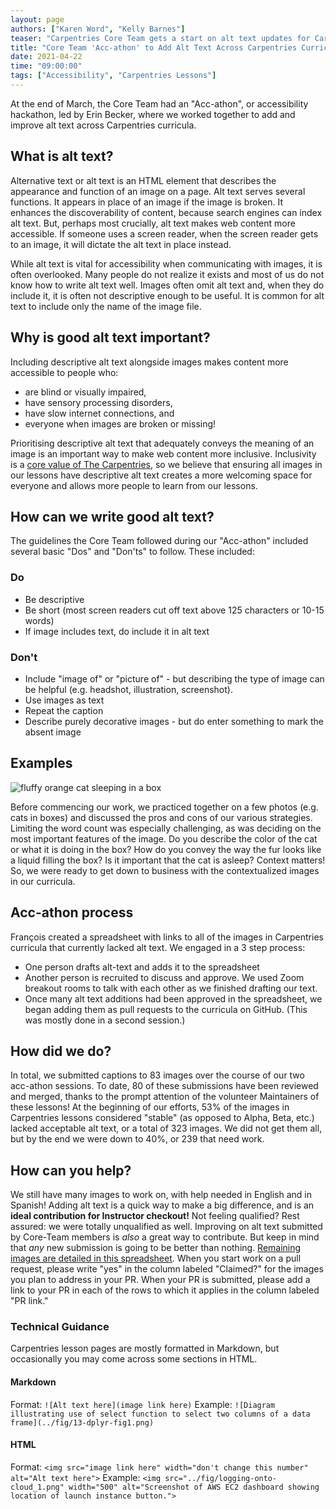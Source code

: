 ```yaml
---
layout: page
authors: ["Karen Word", "Kelly Barnes"]
teaser: "Carpentries Core Team gets a start on alt text updates for Carpentries lessons"
title: "Core Team 'Acc-athon' to Add Alt Text Across Carpentries Curricula"
date: 2021-04-22
time: "09:00:00"
tags: ["Accessibility", "Carpentries Lessons"]
---
```


At the end of March, the Core Team had an "Acc-athon", or accessibility hackathon, led by Erin Becker, where we worked together to add and improve alt text across 
Carpentries curricula. 

## What is alt text?

Alternative text or alt text is an HTML element that describes the appearance and function of an image on a page. Alt text serves several functions. It appears 
in place of an image if the image is broken. It enhances the discoverability of content, because search engines can index alt text. But, perhaps most crucially, 
alt text makes web content more accessible. If someone uses a screen reader, when the screen reader gets to an image, it will dictate the alt text in place 
instead.  

While alt text is vital for accessibility when communicating with images, it is often overlooked. Many people do not realize it exists and most of us do not know
how to write alt text well. Images often omit alt text and, when they do include it, it is often not descriptive enough to be useful. It is common for alt text 
to include only the name of the image file.   

## Why is good alt text important?

Including descriptive alt text alongside images makes content more accessible to people who:
* are blind or visually impaired,
* have sensory processing disorders,
* have slow internet connections, and
* everyone when images are broken or missing!  

Prioritising descriptive alt text that adequately conveys the meaning of an image is an important way to make web content more inclusive. Inclusivity is a [core 
value of The Carpentries](https://carpentries.org/values/), so we believe that ensuring all images in our lessons have descriptive alt text creates a more welcoming space for everyone and allows 
more people to learn from our lessons.

## How can we write good alt text?

The guidelines the Core Team followed during our "Acc-athon" included several basic "Dos" and "Don'ts" to follow. These included:

### Do

- Be descriptive
- Be short (most screen readers cut off text above 125 characters or 10-15 words)
- If image includes text, do include it in alt text

### Don't

- Include "image of" or "picture of" - but describing the type of image can be helpful (e.g. headshot, illustration, screenshot).
- Use images as text
- Repeat the caption
- Describe purely decorative images - but do enter something to mark the absent image

## Examples

![fluffy orange cat sleeping in a box](https://upload.wikimedia.org/wikipedia/commons/thumb/3/36/Cat_liquid.jpg/1600px-Cat_liquid.jpg)

Before commencing our work, we practiced together on a few photos (e.g. cats in boxes) and discussed the pros and cons of our various strategies. 
Limiting the word count was especially challenging, as was deciding on the most important features of the image. Do you describe the color of the 
cat or what it is doing in the box? How do you convey the way the fur looks like a liquid filling the box? Is it important that the cat is asleep? 
Context matters! So, we were ready to get down to business with the contextualized images in our curricula.

## Acc-athon process

François created a spreadsheet with links to all of the images in Carpentries curricula that currently lacked alt text. We engaged in a 3 step process:
- One person drafts alt-text and adds it to the spreadsheet
- Another person is recruited to discuss and approve. We used Zoom breakout rooms to talk with each other as we finished drafting our text.
- Once many alt text additions had been approved in the spreadsheet, we began adding them as pull requests to the curricula on GitHub. (This was mostly done 
in a second session.)

## How did we do?

In total, we submitted captions to 83 images over the course of our two acc-athon sessions. To date, 80 of these submissions have been reviewed and merged, 
thanks to the prompt attention of the volunteer Maintainers of these lessons! At the beginning of our efforts, 53% of the images in Carpentries lessons 
considered "stable" (as opposed to Alpha, Beta, etc.) lacked acceptable alt text, or a total of 323 images. We did not get them all, but by the end we were 
down to 40%, or 239 that need work. 

## How can you help? 

We still have many images to work on, with help needed in English and in Spanish! Adding alt text is a quick way to make a big difference, and is an **ideal contribution for Instructor checkout!** 
Not feeling qualified? Rest assured: we were totally unqualified as well. Improving on alt text submitted by Core-Team members is *also* a great way to 
contribute. But keep in mind that *any* new submission is going to be better than nothing.
[Remaining images are detailed in this spreadsheet](https://docs.google.com/spreadsheets/d/11s7rzIMSlhAkNl8BKeWffnHirP7N2_E4SXFRPrArUqY/edit?usp=sharing). 
When you start work on a pull request, please write "yes" in the column labeled "Claimed?" for the images you plan
to address in your PR. When your PR is submitted, please add a link to your PR in each of the rows to which it applies in the column labeled "PR link."

### Technical Guidance

Carpentries lesson pages are mostly formatted in Markdown, but occasionally you may come across some sections in HTML. 

#### Markdown

Format:
```![Alt text here](image link here)```
Example:
```![Diagram illustrating use of select function to select two columns of a data frame](../fig/13-dplyr-fig1.png)```

#### HTML

Format:
```<img src="image link here" width="don't change this number" alt="Alt text here">```
Example: 
```<img src="../fig/logging-onto-cloud_1.png" width="500" alt="Screenshot of AWS EC2 dashboard showing location of launch instance button.">```




